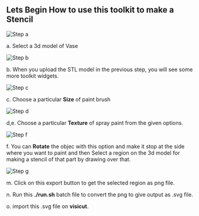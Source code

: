 

## Lets Begin How to use this toolkit to make a Stencil

![Step a](/threeJs/docs/a_vase.jpg)

a. Select a 3d model of Vase 

![Step b](/threeJs/docs/b_vase.jpg)

b. When you upload the STL model in the previous step, you will see some more toolkit widgets. 

![Step c](/threeJs/docs/c_vase.jpg)

c. Choose a particular **Size** of paint brush 

![Step d](/threeJs/docs/de_vase.jpg)

d,e. Choose a particular **Texture** of spray paint from the given options.

 
![Step f](/threeJs/docs/f_vase.jpg)

f. You can **Rotate** the objec with this option and make it stop at the side where you want to paint and then Select a region on the 3d model for making a stencil of that part by drawing over that.

![Step g](/threeJs/docs/g_vase.jpg)

m. Click on this export button to get the selected region as png file.

n. Run this **./run.sh** batch file to convert the png to give output as .svg file.

o. import this .svg file on **visicut**.
